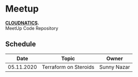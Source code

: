 # Meetup

<b>[CLOUDNATICS](https://www.meetup.com/cloudnatics/).</b><br>
MeetUp Code Repository

## Schedule

| Date | Topic | Owner |
|--|--|--|
05.11.2020 | Terraform on Steroids | Sunny Nazar |
